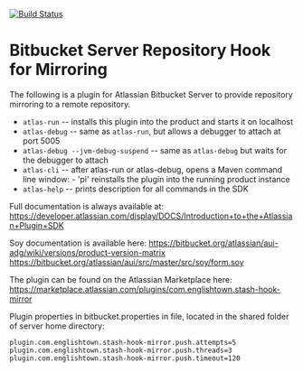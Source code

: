 [![Build Status](https://travis-ci.org/ef-labs/stash-hook-mirror.png)](https://travis-ci.org/ef-labs/stash-hook-mirror)

# Bitbucket Server Repository Hook for Mirroring

The following is a plugin for Atlassian Bitbucket Server to provide repository mirroring to a remote repository.


* `atlas-run`   -- installs this plugin into the product and starts it on localhost
* `atlas-debug` -- same as `atlas-run`, but allows a debugger to attach at port 5005
* `atlas-debug --jvm-debug-suspend` -- same as `atlas-debug` but waits for the debugger to attach
* `atlas-cli`   -- after atlas-run or atlas-debug, opens a Maven command line window:
                 - 'pi' reinstalls the plugin into the running product instance
* `atlas-help`  -- prints description for all commands in the SDK


Full documentation is always available at:
https://developer.atlassian.com/display/DOCS/Introduction+to+the+Atlassian+Plugin+SDK


Soy documentation is available here:
https://bitbucket.org/atlassian/aui-adg/wiki/versions/product-version-matrix
https://bitbucket.org/atlassian/aui/src/master/src/soy/form.soy


The plugin can be found on the Atlassian Marketplace here:
https://marketplace.atlassian.com/plugins/com.englishtown.stash-hook-mirror

Plugin properties in bitbucket.properties in file, located in the shared folder of server home directory:

`plugin.com.englishtown.stash-hook-mirror.push.attempts=5
plugin.com.englishtown.stash-hook-mirror.push.threads=3
plugin.com.englishtown.stash-hook-mirror.push.timeout=120`

